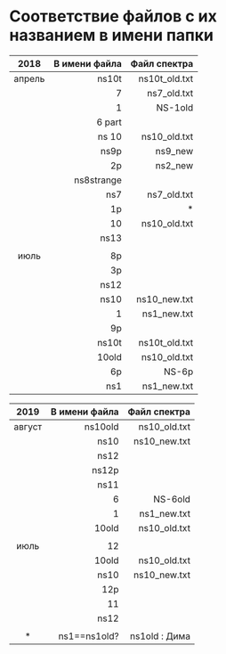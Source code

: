 # Соответствие файлов с их названием в имени папки
|   2018  | В имени файла |  Файл спектра |
|:-------:|--------------:|--------------:|
| апрель  |         ns10t | ns10t_old.txt |
|         |             7 |   ns7_old.txt |
|         |             1 |       NS-1old |
|         |        6 part |               |
|         |         ns 10 |  ns10_old.txt |
|         |          ns9p |       ns9_new |
|         |            2p |       ns2_new |
|         |    ns8strange |               |
|         |           ns7 |   ns7_old.txt |
|         |            1p |             * |
|         |            10 |  ns10_old.txt |
|         |          ns13 |               |
|         |               |               |
|  июль   |            8p |               |
|         |            3p |               |
|         |          ns12 |               |
|         |          ns10 |  ns10_new.txt |
|         |             1 |   ns1_new.txt |
|         |            9p |               |
|         |         ns10t | ns10t_old.txt |
|         |         10old |  ns10_old.txt |
|         |            6p |         NS-6p |
|         |          ns1  |   ns1_new.txt |

|  2019  | В имени файла |  Файл спектра |
|:------:|--------------:|--------------:|
| август |       ns10old |  ns10_old.txt |
|        |         ns10  |  ns10_new.txt |
|        |          ns12 |               |
|        |         ns12p |               |
|        |          ns11 |               |
|        |             6 |       NS-6old |
|        |             1 |   ns1_new.txt |
|        |         10old |  ns10_old.txt |
|        |               |               |
|  июль  |            12 |               |
|        |         10old |  ns10_old.txt |
|        |          ns10 |  ns10_new.txt |
|        |           12p |               |
|        |            11 |               |
|        |          ns12 |               |
|        |               |               |
| *      | ns1==ns1old?  | ns1old : Дима |
